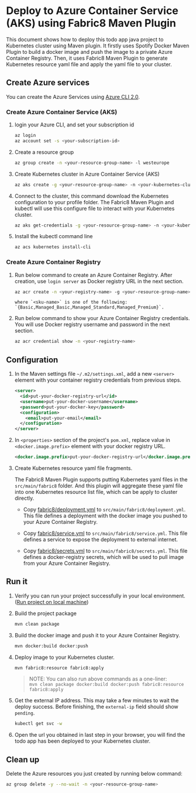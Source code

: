 # Deploy to Azure Container Service (AKS) using Fabric8 Maven Plugin

This document shows how to deploy this todo app java project to Kubernetes cluster using Maven plugin.
It firstly uses Spotify Docker Maven Plugin to build a docker image and push the image to a private Azure Container Registry.
Then, it uses Fabric8 Maven Plugin to generate Kubernetes resource yaml file and apply the yaml file to your cluster.

## Create Azure services

You can create the Azure Services using [Azure CLI 2.0](https://docs.microsoft.com/en-us/cli/azure/install-azure-cli?view=azure-cli-latest).

### Create Azure Container Service (AKS)

1. login your Azure CLI, and set your subscription id 
    
    ```bash
    az login
    az account set -s <your-subscription-id>
    ```

1. Create a resource group

    ```bash
    az group create -n <your-resource-group-name> -l westeurope
    ```

1. Create Kubernetes cluster in Azure Container Service (AKS)

    ```bash
    az aks create -g <your-resource-group-name> -n <your-kubernetes-cluster-name> --generate-ssh-keys
    ```

1. Connect to the cluster, this command download the Kubernetes configuration to your profile folder. The Fabric8 Maven Plugin and kubectl will use this configure file to interact with your Kubernetes cluster.

    ```bash
    az aks get-credentials -g <your-resource-group-name> -n <your-kubernetes-cluster-name>
    ```

1. Install the kubectl command line

    ```bash
    az acs kubernetes install-cli
    ```

### Create Azure Container Registry

1. Run below command to create an Azure Container Registry.
After creation, use `login server` as Docker registry URL in the next section.

   ```bash
   az acr create -n <your-registry-name> -g <your-resource-group-name> --sku <sku-name>
   ```
       where `<sku-name>` is one of the following: `{Basic,Managed_Basic,Managed_Standard,Managed_Premium}`.

1. Run below command to show your Azure Container Registry credentials.
You will use Docker registry username and password in the next section.

    ```bash
    az acr credential show -n <your-registry-name>
    ```

## Configuration

1. In the Maven settings file `~/.m2/settings.xml`, add a new `<server>` element with your container registry credentials from previous steps.

    ```xml
    <server>
      <id>put-your-docker-registry-url</id>
      <username>put-your-docker-username</username>
      <password>put-your-docker-key</password>
      <configuration>
        <email>put-your-email</email>
      </configuration>
    </server>
    ```

1. In `<properties>` section of the project's `pom.xml`, replace value in `<docker.image.prefix>` element with your docker registry URL.

    ```xml
    <docker.image.prefix>put-your-docker-registry-url</docker.image.prefix>
    ```

1. Create Kubernetes resource yaml file fragments. 

    The Fabric8 Maven Plugin supports putting Kubernetes yaml files in the `src/main/fabric8` folder. And this plugin will aggregate these yaml file into one Kubernetes resource list file, which can be apply to cluster directly.

    * Copy [fabric8/deployment.yml](../resources/fabric8/deployment.yml) to `src/main/fabric8/deployment.yml`. This file defines a deployment with the docker image you pushed to your Azure Container Registry.

    * Copy [fabric8/service.yml](../resources/fabric8/service.yml) to `src/main/fabric8/service.yml`. This file defines a service to expose the deployment to external internet.

    * Copy [fabric8/secrets.yml](../resources/fabric8/secrets.yml) to `src/main/fabric8/secrets.yml`. This file defines a docker-registry secrets, which will be used to pull image from your Azure Container Registry.


## Run it
1. Verify you can run your project successfully in your local environment. ([Run project on local machine](../../README.md))

1. Build the project package

    ```bash
    mvn clean package
    ```

1. Build the docker image and push it to your Azure Container Registry.

    ```bash
    mvn docker:build docker:push
    ```

1. Deploy image to your Kubernetes cluster.

    ```bash
    mvn fabric8:resource fabric8:apply
    ```

    > NOTE: You can also run above commands as a one-liner:  
    > `mvn clean package docker:build docker:push fabric8:resource fabric8:apply`

1. Get the external IP address. This may take a few minutes to wait the deploy success. Before finishing, the `external-ip` field should show `pending`.

    ```bash
    kubectl get svc -w
    ```

1. Open the url you obtained in last step in your browser, you will find the todo app has been deployed to your Kubernetes cluster. 

## Clean up

Delete the Azure resources you just created by running below command:

```bash
az group delete -y --no-wait -n <your-resource-group-name>
```
